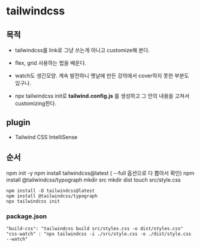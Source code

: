 tailwindcss
===========

## 목적

- tailwindcss를 link로 그냥 쓰는게 아니고 customize해 본다.
- flex, grid 사용하는 법을 배운다.

- watch도 생긴모양. 계속 발전하니 옛날에 만든 강의에서 cover하지 못한 부분도 있구나.
- npx tailwindcss init로 **tailwind.config.js** 를 생성하고 그 안의 내용을 고쳐서 customizing한다. 

## plugin

- Tailwind CSS IntelliSense

## 순서

npm init -y
npm install tailwindcss@latest ( --full 옵션으로 다 뽑아서 확인)
npm install @tailwindcss/typograph 
mkdir src
mkdir dist
touch src/style.css

```
npm install -D tailwindcss@latest 
npm install @tailwindcss/typograph 
npx tailwindcss init
```

### package.json

```
"build-css": "tailwindcss build src/styles.css -o dist/styles.css"
"css-watch" : "npx tailwindcss -i ./src/style.css -o ./dist/style.css --watch"
```